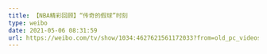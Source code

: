 ```yaml
---
title: 【NBA精彩回顾】“传奇的假球”时刻
type: weibo
date: 2021-05-06 08:31:59
url: https://weibo.com/tv/show/1034:4627621561172033?from=old_pc_videoshow
---
```


<!-- more -->